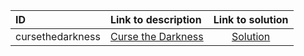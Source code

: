 | ID | Link to description | Link to solution |
|:---|:---|:---:|
| cursethedarkness | [Curse the Darkness](https://open.kattis.com/problems/cursethedarkness) | [Solution](https://github.com/versenyi98/kattis-solutions/tree/main/solutions/Curse%20the%20Darkness)|
